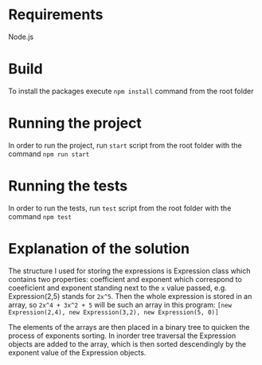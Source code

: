 # Requirements
Node.js

# Build
To install the packages execute `npm install` command from the root folder

# Running the project
In order to run the project, run `start` script from the root folder with the command `npm run start`

# Running the tests
In order to run the tests, run `test` script from the root folder with the command `npm test`

# Explanation of the solution
The structure I used for storing the expressions is Expression class which contains two properties: coefficient and exponent which correspond to coeeficient and exponent standing next to the `x` value passed, e.g. Expression(2,5) stands for `2x^5`.
Then the whole expression is stored in an array, so `2x^4 + 3x^2 + 5` will be such an array in this program: 
`[new Expression(2,4), new Expression(3,2), new Expression(5, 0)]`

The elements of the arrays are then placed in a binary tree to quicken the process of exponents sorting. In inorder tree traversal the Expression objects are added to the array, which is then sorted descendingly by the exponent value of the Expression objects.
